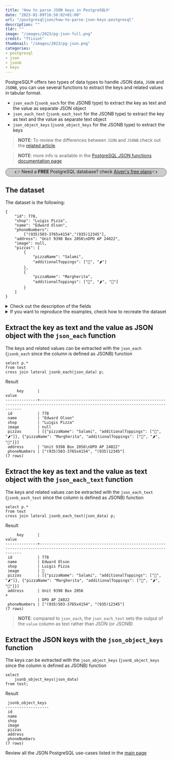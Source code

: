 ```yaml
---
title: 'How to parse JSON keys in PostgreSQL®'
date: "2023-01-09T16:58:02+01:00"
url: "/postgresqljson/how-to-parse-json-keys-postgresql"
description: ""
tldr: ""
image: "/images/2023/pg-json-full.png"
credit: "ftisiot"
thumbnail: "/images/2023/pg-json.png"
categories:
- postgresql
- json
- jsonb
- keys
---
```


PostgreSQL® offers two types of data types to handle JSON data, `JSON` and `JSONB`, you can use several functions to extract the keys and related values in tabular format.

<!--more-->

* `json_each` (`jsonb_each` for the JSONB type) to extract the key as text and the value as separate JSON object
* `json_each_text` (`jsonb_each_text` for the JSONB type) to extract the key as text and the value as separate text object
* `json_object_keys` (`jsonb_object_keys` for the JSONB type) to extract the keys

> **NOTE**: To review the differences between `JSON` and `JSONB` check out the [related article](/postgresqljson/what-are-the-differences-json-jsonb-postgresql).

> **NOTE**: more info is available in the [PostgreSQL JSON functions documentation page](https://www.postgresql.org/docs/current/functions-json.html)

<p style="background: #cccccc;border: 1px solid #666666;border-radius: 15px;text-align: center;">👉 Need a <b>FREE</b> PostgreSQL database? check <a href="https://go.aiven.io/francesco-signup">Aiven's free plans</a>👈</p>

## The dataset

The dataset is the following:

```
{
    "id": 778,
    "shop": "Luigis Pizza",
    "name": "Edward Olson",
    "phoneNumbers":
        ["(935)503-3765x4154","(935)12345"],
    "address": "Unit 9398 Box 2056\nDPO AP 24022",
    "image": null,
    "pizzas": [
        {
            "pizzaName": "Salami",
            "additionalToppings": ["🥓", "🌶️"]
        },
        {
            "pizzaName": "Margherita",
            "additionalToppings": ["🍌", "🌶️", "🍍"]
        }
    ]
}
```

<details>
  <summary>Check out the description of the fields</summary>
The following examples use a pizza order dataset with an order having:

* `id`: 778
* `shop`: "Luigis Pizza"
* `name`: "Edward Olson"
* `phoneNumbers`:["(935)503-3765x4154","(935)12345"]
* `address`: "Unit 9398 Box 2056\nDPO AP 24022"
* `image`: null
* and two pizzas contained in the `pizzas` item:

```
[
    {
        "pizzaName": "Salami",
        "additionalToppings": ["🥓", "🌶️"]
    },
    {
        "pizzaName": "Margherita",
        "additionalToppings": ["🍌", "🌶️", "🍍"]
    }
]
```
</details>
<details>
  <summary>If you want to reproduce the examples, check how to recreate the dataset</summary>

It can be recreated with the following script:

```
create table test(id serial, json_data jsonb);

insert into test(json_data) values (
'{
    "id": 778,
    "shop": "Luigis Pizza",
    "name": "Edward Olson",
    "phoneNumbers":
        ["(935)503-3765x4154","(935)12345"],
    "address": "Unit 9398 Box 2056\nDPO AP 24022",
    "image": null,
    "pizzas": [
        {
            "pizzaName": "Salami",
            "additionalToppings": ["🥓", "🌶️"]
        },
        {
            "pizzaName": "Margherita",
            "additionalToppings": ["🍌", "🌶️", "🍍"]
        }
    ]
}');
```

</details>

## Extract the key as text and the value as JSON object with the `json_each` function

The keys and related values can be extracted with the `json_each` (`jsonb_each` since the column is defined as JSONB) function

```
select p.*
from test 
cross join lateral jsonb_each(json_data) p;
```

Result

```
     key      |                                                               value
--------------+------------------------------------------------------------------------------------------------------------------------------------
 id           | 778
 name         | "Edward Olson"
 shop         | "Luigis Pizza"
 image        | null
 pizzas       | [{"pizzaName": "Salami", "additionalToppings": ["🥓", "🌶️"]}, {"pizzaName": "Margherita", "additionalToppings": ["🍌", "🌶️", "🍍"]}]
 address      | "Unit 9398 Box 2056\nDPO AP 24022"
 phoneNumbers | ["(935)503-3765x4154", "(935)12345"]
(7 rows)
```

## Extract the key as text and the value as text object with the `json_each_text` function

The keys and related values can be extracted with the `json_each_text` (`jsonb_each_text` since the column is defined as JSONB) function

```
select p.*
from test 
cross join lateral jsonb_each_text(json_data) p;
```

Result

```
     key      |                                                               value
--------------+------------------------------------------------------------------------------------------------------------------------------------
 id           | 778
 name         | Edward Olson
 shop         | Luigis Pizza
 image        | 👻
 pizzas       | [{"pizzaName": "Salami", "additionalToppings": ["🥓", "🌶️"]}, {"pizzaName": "Margherita", "additionalToppings": ["🍌", "🌶️", "🍍"]}]
 address      | Unit 9398 Box 2056                                                                                                                +
              | DPO AP 24022
 phoneNumbers | ["(935)503-3765x4154", "(935)12345"]
(7 rows)
```

> **NOTE**: compared to `json_each`, the `json_each_text` sets the output of the `value` column as text rather than JSON (or JSONB)

## Extract the JSON keys with the `json_object_keys` function

The keys can be extracted with the `json_object_keys` (`jsonb_object_keys` since the column is defined as JSONB) function

```
select 
    jsonb_object_keys(json_data) 
from test;
```

Result

```
 jsonb_object_keys
-------------------
 id
 name
 shop
 image
 pizzas
 address
 phoneNumbers
(7 rows)
```

Review all the JSON PostgreSQL use-cases listed in the [main page](/postgresqljson/main)